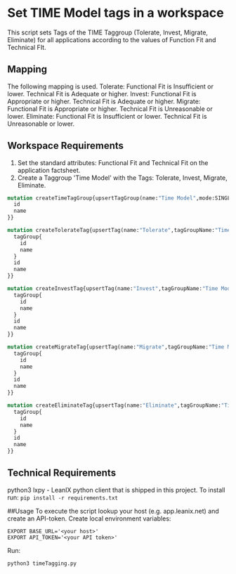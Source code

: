 # Set TIME Model tags in a workspace

This script sets Tags of the TIME Taggroup (Tolerate, Invest, Migrate, Eliminate) for all applications according to the values of Function Fit and Technical FIt. 

## Mapping 
The following mapping is used.
Tolerate: Functional Fit is Insufficient or lower. Technical Fit is Adequate or higher. 
Invest: Functional Fit is Appropriate or higher. Technical Fit is Adequate or higher. 
Migrate: Functional Fit is Appropriate or higher. Technical Fit is Unreasonable or lower. 
Eliminate: Functional Fit is Insufficient or lower. Technical Fit is Unreasonable or lower.

## Workspace Requirements
1. Set the standard attributes: Functional Fit and Technical Fit on the application factsheet.
2. Create a Taggroup 'Time Model' with the Tags: Tolerate, Invest, Migrate, Eliminate.


```graphql
mutation createTimeTagGroup{upsertTagGroup(name:"Time Model",mode:SINGLE,restrictToFactSheetTypes:Application){
  id
  name
}}
```
```graphql
mutation createTolerateTag{upsertTag(name:"Tolerate",tagGroupName:"Time Model", description:"Keep the application and consider investing further in it, if usage stays high (e.g. high utility in good technical condition). Tolerate the application as it serves its purpose (e.g. a certain degree of utility in good technical condition) or because there is no adequate alternative.",color:"#81c1da"){
  tagGroup{
    id
    name
  }
  id
  name
}}
```
```graphql
mutation createInvestTag{upsertTag(name:"Invest",tagGroupName:"Time Model", description:"Modernize the application because it has a high business value (e.g. application with high usage, but supported by outdated technology).",color:"#00b361"){
  tagGroup{
    id
    name
  }
  id
  name
}}
```
```graphql
mutation createMigrateTag{upsertTag(name:"Migrate",tagGroupName:"Time Model", description:"Discard the application, migrate the data and users on an existing Application (e.g. redundant applications). Unify multiple applications to a common version/technology platform. Merge applications (either physical, logical or both). Replace the application with a standard commercial solution.",color:"#fedd3a"){
  tagGroup{
    id
    name
  }
  id
  name
}}
```
```graphql
mutation createEliminateTag{upsertTag(name:"Eliminate",tagGroupName:"Time Model", description: "Eliminate useless Applications (possible reasons: no business value, not used, low utility, based on obsolete software).", color:"#f8333c"){
  tagGroup{
    id
    name
  }
  id
  name
}}
```

## Technical Requirements
python3 
lxpy - LeanIX python client that is shipped in this project. To install run:
```pip install -r requirements.txt```

##Usage
To execute the script lookup your host (e.g. app.leanix.net) and create an API-token.
Create local environment variables:
```
EXPORT BASE_URL='<your host>'
EXPORT API_TOKEN='<your API token>'
```

Run:
```
python3 timeTagging.py
```
